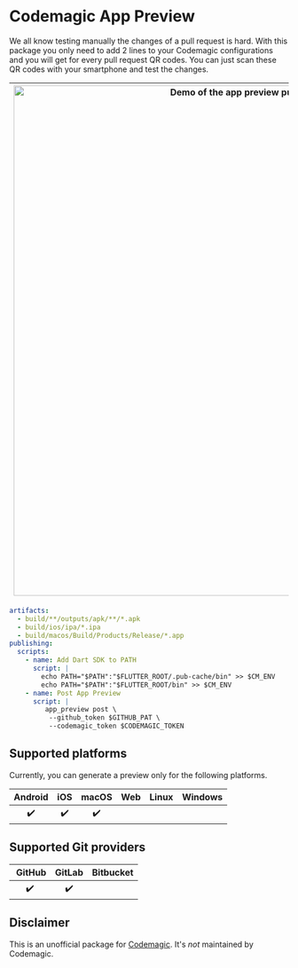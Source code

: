 # Codemagic App Preview

We all know testing manually the changes of a pull request is hard. With this package you only need to add 2 lines to your Codemagic configurations and you will get for every pull request QR codes. You can just scan these QR codes with your smartphone and test the changes.

| <img width="920" alt="Demo of the app preview pull request comment" src="https://user-images.githubusercontent.com/24459435/179368696-87fe65e6-aba5-4a3d-be64-3eff5df8d309.png"> | <img alt="Demo of scanning the iOS app preview qr code" src="https://user-images.githubusercontent.com/24459435/179368786-c94ce9c2-2129-4c30-8677-b8ebf5633a2e.gif" width=165 /> |
| - | - |

```yaml
artifacts:
  - build/**/outputs/apk/**/*.apk
  - build/ios/ipa/*.ipa
  - build/macos/Build/Products/Release/*.app
publishing:
  scripts:
    - name: Add Dart SDK to PATH
      script: |
        echo PATH="$PATH":"$FLUTTER_ROOT/.pub-cache/bin" >> $CM_ENV
        echo PATH="$PATH":"$FLUTTER_ROOT/bin" >> $CM_ENV
    - name: Post App Preview
      script: |
         app_preview post \
          --github_token $GITHUB_PAT \
          --codemagic_token $CODEMAGIC_TOKEN
```

## Supported platforms

Currently, you can generate a preview only for the following platforms.

| Android | iOS | macOS | Web | Linux | Windows |
| :-----: | :-: | :---: | :-: | :---: | :-----: |
|   ✔️     | ✔️   |   ✔️   |     |       |         |

## Supported Git providers

| GitHub | GitLab | Bitbucket |
| :----: | :----: | :-------: |
|   ✔️    |   ✔️    |           |

## Disclaimer

This is an unofficial package for [Codemagic](https://codemagic.io). It's *not* maintained by Codemagic.

